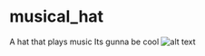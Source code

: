 # musical_hat
A hat that plays music
Its gunna be cool
![alt text](http://images/FullSizeRender-2.jpg)
